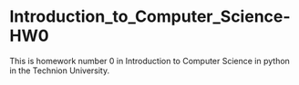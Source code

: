 # Introduction_to_Computer_Science-HW0
This is homework number 0 in Introduction to Computer Science in python in the Technion University.

